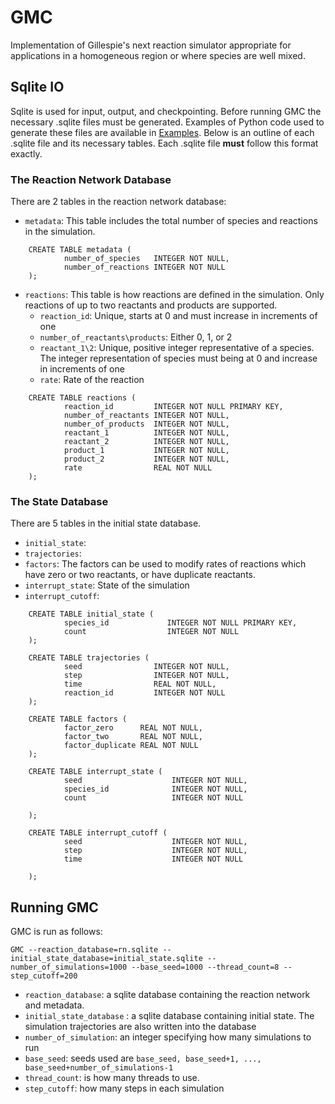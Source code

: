 # GMC

Implementation of Gillespie's next reaction simulator appropriate for applications in a homogeneous region or where species are well mixed.

## Sqlite IO

Sqlite is used for input, output, and checkpointing. Before running GMC the necessary .sqlite files must be generated. Examples of Python code used to generate these files are available in [Examples](./Examples.html). Below is an outline of each .sqlite file and its necessary tables. Each .sqlite file **must** follow this format exactly. 

### The Reaction Network Database 
There are 2 tables in the reaction network database:
- `metadata`: This table includes the total number of species and reactions in the simulation.

```
    CREATE TABLE metadata (
            number_of_species   INTEGER NOT NULL,
            number_of_reactions INTEGER NOT NULL
    );
```

- `reactions`: This table is how reactions are defined in the simulation. Only reactions of up to two reactants and products are supported. 
    - `reaction_id`: Unique, starts at 0 and must increase in increments of one
    - `number_of_reactants\products`: Either 0, 1, or 2
    - `reactant_1\2`: Unique, positive integer representative of a species. The integer representation of species must being at 0 and increase in increments of one
    - `rate`: Rate of the reaction

```
    CREATE TABLE reactions (
            reaction_id         INTEGER NOT NULL PRIMARY KEY,
            number_of_reactants INTEGER NOT NULL,
            number_of_products  INTEGER NOT NULL,
            reactant_1          INTEGER NOT NULL,
            reactant_2          INTEGER NOT NULL,
            product_1           INTEGER NOT NULL,
            product_2           INTEGER NOT NULL,
            rate                REAL NOT NULL
    );

```

### The State Database 
There are 5 tables in the initial state database. 

- `initial_state`: 
- `trajectories`:
- `factors`: The factors can be used to modify rates of reactions which have zero or two reactants, or have duplicate reactants.
- `interrupt_state`: State of the simulation 
- `interrupt_cutoff`: 


```
    CREATE TABLE initial_state (
            species_id             INTEGER NOT NULL PRIMARY KEY,
            count                  INTEGER NOT NULL
    );
```

```
    CREATE TABLE trajectories (
            seed                INTEGER NOT NULL,
            step                INTEGER NOT NULL,
            time                REAL NOT NULL,
            reaction_id         INTEGER NOT NULL
    );
```

```
    CREATE TABLE factors (
            factor_zero      REAL NOT NULL,
            factor_two       REAL NOT NULL,
            factor_duplicate REAL NOT NULL
    );
```

```
    CREATE TABLE interrupt_state (
            seed                    INTEGER NOT NULL,
            species_id              INTEGER NOT NULL,
            count                   INTEGER NOT NULL
            
    );
```

```
    CREATE TABLE interrupt_cutoff (
            seed                    INTEGER NOT NULL,
            step                    INTEGER NOT NULL,
            time                    INTEGER NOT NULL
            
    );
```
## Running GMC

GMC is run as follows:

```
GMC --reaction_database=rn.sqlite --initial_state_database=initial_state.sqlite --number_of_simulations=1000 --base_seed=1000 --thread_count=8 --step_cutoff=200
```

- `reaction_database`: a sqlite database containing the reaction network and metadata.
- `initial_state_database` : a sqlite database containing initial state. The simulation trajectories are also written into the database
- `number_of_simulation`: an integer specifying how many simulations to run
- `base_seed`: seeds used are `base_seed, base_seed+1, ..., base_seed+number_of_simulations-1`
- `thread_count`: is how many threads to use.
- `step_cutoff`: how many steps in each simulation

